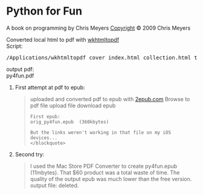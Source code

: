 <h1>Python for Fun</h1>
A book on programming by Chris Meyers
<a href="http://www.gnu.org/copyleft/copyleft.html">
Copyright</a> &copy; 2009 Chris Meyers</p>

Converted local html to pdf with <a href="http://code.google.com/p/wkhtmltopdf/">wkhtmltopdf</a>  
Script:   
<pre>
/Applications/wkhtmltopdf cover index.html collection.html toc lode/lode.html buckets/buckets.html tower/tower.html animal/animal.html gui/tkPhone.html gui/sqlPhone.html gui/wxPhone.html erlang/erlang.html erlang/erlang2.html forth/forth.html lisp/lisp.html prolog/intro.html prolog/prolog1.html prolog/prolog2.html prolog/prolog3.html huffman/huffman.html rtn/rtn.html sir/sir.html unicode/unicode.html logic/logic.html logic2/logic2.html mm/simulator.html mm/assembler.html mm/compiler.html sql/sql.html wave/wave.html py4fun.pdf
</pre>

output pdf:  
py4fun.pdf  

<ol>
<li>First attempt at pdf to epub:
	<blockquote>  
	uploaded and converted pdf to epub with <a href="http://www.2epub.com/">2epub.com</a>  
	Browse to pdf file  
	upload file  
	download epub  

	First epub:  
	orig_py4fun.epub  (360kbytes)

	But the links weren't working in that file on my iOS devices...  
	</blockquote>
</li>
<li>Second try:
	<blockquote>
		I used the Mac Store PDF Converter to create py4fun.epub (11mbytes). That $60 product was a total waste of time. The quality of the output epub was much lower than the free version.
		output file: deleted.
	</blockquote>
</li>
</ol>


